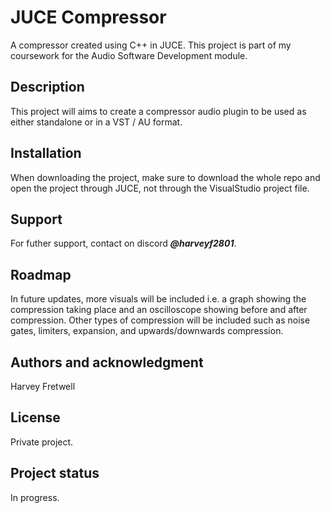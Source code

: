 # JUCE Compressor

A compressor created using C++ in JUCE. This project is part of my coursework for the Audio Software Development module.

## Description
This project will aims to create a compressor audio plugin to be used as either standalone or in a VST / AU format.

## Installation
When downloading the project, make sure to download the whole repo and open the project through JUCE, not through the VisualStudio project file.

## Support
For futher support, contact on discord _**@harveyf2801**_.

## Roadmap
In future updates, more visuals will be included i.e. a graph showing the compression taking place and an oscilloscope showing before and after compression. Other types of compression will be included such as noise gates, limiters, expansion, and upwards/downwards compression.

## Authors and acknowledgment
Harvey Fretwell

## License
Private project.

## Project status
In progress.

